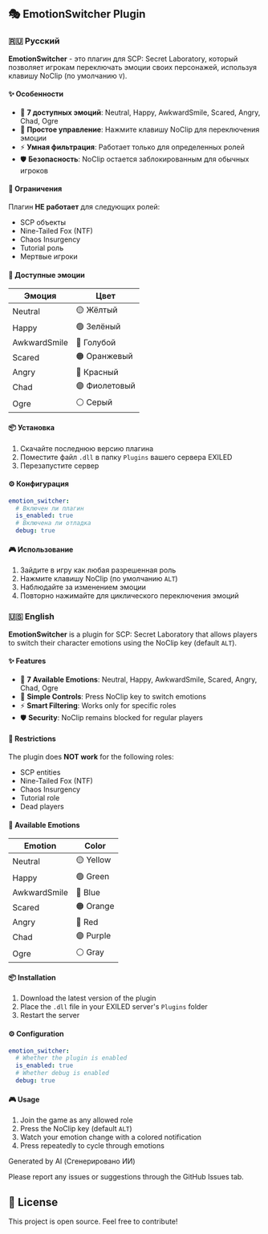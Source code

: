 ## 🎭 EmotionSwitcher Plugin

### 🇷🇺 Русский

**EmotionSwitcher** - это плагин для SCP: Secret Laboratory, который позволяет игрокам переключать эмоции своих персонажей, используя клавишу NoClip (по умолчанию `V`).

#### ✨ Особенности

- 🎨 **7 доступных эмоций**: Neutral, Happy, AwkwardSmile, Scared, Angry, Chad, Ogre
- 🎯 **Простое управление**: Нажмите клавишу NoClip для переключения эмоции
- ⚡ **Умная фильтрация**: Работает только для определенных ролей
- 🛡️ **Безопасность**: NoClip остается заблокированным для обычных игроков

#### 🚫 Ограничения

Плагин **НЕ работает** для следующих ролей:
- SCP объекты
- Nine-Tailed Fox (NTF)
- Chaos Insurgency
- Tutorial роль
- Мертвые игроки

#### 🎨 Доступные эмоции

| Эмоция | Цвет |
|--------|------|
| Neutral | 🟡 Жёлтый |
| Happy | 🟢 Зелёный |
| AwkwardSmile | 🔵 Голубой |
| Scared | 🟠 Оранжевый |
| Angry | 🔴 Красный |
| Chad | 🟣 Фиолетовый |
| Ogre | ⚪ Серый |

#### 📦 Установка

1. Скачайте последнюю версию плагина
2. Поместите файл `.dll` в папку `Plugins` вашего сервера EXILED
3. Перезапустите сервер

#### ⚙️ Конфигурация


```yaml
emotion_switcher:
  # Включен ли плагин
  is_enabled: true
  # Включена ли отладка
  debug: true

```

#### 🎮 Использование

1. Зайдите в игру как любая разрешенная роль
2. Нажмите клавишу NoClip (по умолчанию `ALT`)
3. Наблюдайте за изменением эмоции
4. Повторно нажимайте для циклического переключения эмоций

### 🇺🇸 English

**EmotionSwitcher** is a plugin for SCP: Secret Laboratory that allows players to switch their character emotions using the NoClip key (default `ALT`).

#### ✨ Features

- 🎨 **7 Available Emotions**: Neutral, Happy, AwkwardSmile, Scared, Angry, Chad, Ogre
- 🎯 **Simple Controls**: Press NoClip key to switch emotions
- ⚡ **Smart Filtering**: Works only for specific roles
- 🛡️ **Security**: NoClip remains blocked for regular players

#### 🚫 Restrictions

The plugin does **NOT work** for the following roles:
- SCP entities
- Nine-Tailed Fox (NTF)
- Chaos Insurgency
- Tutorial role
- Dead players

#### 🎨 Available Emotions

| Emotion | Color |
|---------|-------|
| Neutral | 🟡 Yellow |
| Happy | 🟢 Green |
| AwkwardSmile | 🔵 Blue |
| Scared | 🟠 Orange |
| Angry | 🔴 Red |
| Chad | 🟣 Purple |
| Ogre | ⚪ Gray |

#### 📦 Installation

1. Download the latest version of the plugin
2. Place the `.dll` file in your EXILED server's `Plugins` folder
3. Restart the server

#### ⚙️ Configuration


```yaml
emotion_switcher:
  # Whether the plugin is enabled
  is_enabled: true
  # Whether debug is enabled
  debug: true

```

#### 🎮 Usage

1. Join the game as any allowed role
2. Press the NoClip key (default `ALT`)
3. Watch your emotion change with a colored notification
4. Press repeatedly to cycle through emotions

Generated by AI
(Сгенерировано ИИ)


Please report any issues or suggestions through the GitHub Issues tab.

## 📄 License

This project is open source. Feel free to contribute!
